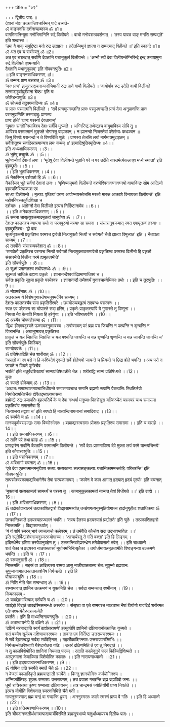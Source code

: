 +++
title = "०२"

+++
द्वितीयः पादः ॥  
देवानां मोक्ष उत्क्रान्तिश्चास्मिन् पादे उच्यते-  
ॐ वाङ्मनसि दर्शनाच्छब्दस्य ॐ ॥1॥  
वागभिमानिन्युमा मनोभिमानिनि रुद्रे विलीयते । वाचो मनोवशत्वदर्शनात् । ‘तस्य यावन्न वाङ् मनसि सम्पद्यते' इति शब्दाच्च ।   
‘उमा वै वाक् समुद्दिष्टा मनो रुद्र उदाहृतः । तदेतन्मिथुनं ज्ञात्वा न दाम्पत्याद् विहीयते ॥' इति स्कान्दे ॥1॥  
ॐ अत एव च सर्वाण्यनु ॐ ॥2॥  
अत एव चशब्दात् सर्वाणि दैवतानि यथानुकूलं विलीयन्ते । ‘अग्नौ सर्वे देवा विलीयन्तेग्निरिन्द्रे इन्द्र उमायामुमा रुद्रे विलीयते एवमन्यानि   
दैवतानि यथानुकूलम्' इति गौपवनश्रुतिः ॥2॥   
॥ इति वाङ्मनसाधिकरणम् ॥1॥  
ॐ तन्मनः प्राण उत्तरात् ॐ ॥3॥  
‘मनः प्राण' इत्युत्तराद्वचनान्मनोभिमानी रुद्रः प्राणे वायौ विलीयते । ‘वायोर्वाव रुद्र उदेति वायौ विलीयते तस्मादाहुर्वायुर्देवानां श्रेष्ठः' इति च   
कौण्डिन्यश्रुतिः ॥3॥  
ॐ सोध्यक्षे तदुपगमादिभ्यः ॐ ॥4॥  
स प्राणः परमात्मनि विलीयते । ‘सर्वे प्राणमुपगच्छन्ति प्राणः परमुपगच्छति प्राणं देवा अनुप्राणन्ति प्राणः परमनुप्राणिति तस्मादाहुः प्राणस्य   
प्राणः इति' ‘प्राणः परस्यां देवतायाम्'  
‘मुक्ताः सन्तोग्निमाविश्य देवाः सर्वेपि भुञ्जते । अग्निरिन्द्रं तथेन्द्रश्च वायुमाविश्य सोपि तु ॥  
आविश्य परमात्मानं भुङ्क्ते भोगांस्तु बाह्यकान् । न ह्यानन्दो निजस्तेषां परैर्लभ्यः कथञ्चन ॥  
किमु विष्णोः परानन्दो न ते विष्णविति श्रुतेः । प्राणस्य तेजसि लयो मार्गमात्रमुदाहृतम् ॥  
सर्वेशितुश्च सर्वादेस्तस्यान्यत्र लयः कथम् ॥' इत्यादिश्रुतिस्मृतिभ्यः ॥4।।  
इति अध्यक्षाधिकरणम् ।।3।।  
ॐ भूतेषु तच्छ्रुतेः ॐ ।।5।।  
भूतेष्वन्येषां देवानां लयः । ‘भूतेषु देवाः विलीयन्ते भूतानि परे न पर उदेति नास्तमेत्येकल एव मध्ये स्थाता' इति बृहच्छ्रुतेः ।।5।।  
।। इति भूताधिकरणम् ।।4।।  
ॐ नैकस्मिन् दर्शयतो हि ॐ ।।6।।  
नैकस्मिन् भूते सर्वेषां देवानां लयः । ‘पृथिव्यामृभवो विलीयन्ते वरुणेश्विनावग्नावग्नयो वायाविन्द्रः सोम आदित्यो बृहस्पतिरित्याकाश एव   
साध्या विलीयन्ते । मृत्यवः पृथिव्यां वरुण आपोग्नयस्तेजसि मरुतो मारुत आकाशे विनायका विलीयन्ते' इति महोपनिषच्चतुर्वेदशिखा च   
दर्शयतः । अतोग्नौ देवा विलीयते इत्यत्र निर्दिष्टानामेव ।।6।।  
।। इति अनेकलयाधिकरणम् ।।5।।  
ॐ समना चासृत्युपक्रमादमृतत्वं चानुपोष्य ॐ ।।7।।  
देशतः कालतश्च व्याप्त्या समो ना परमपुरुषो यस्याः सा समना । संसारानुपक्रमात् स्वत एवामृतत्वं तस्याः । बृहच्छ्रुतिश्च- ‘द्वौ वाव   
सृत्यनुपक्रमौ प्रकृतिश्च परमश्च द्वावेतौ नित्यमुक्तौ नित्यौ च सर्वगतौ चैतौ ज्ञात्वा विमुच्यत' इति । नैतावता साम्यम् ।।7।।  
ॐ तदपीतेः संसारव्यपदेशात् ॐ ।।8।।  
‘समावेतौ प्रकृतिश्च परमश्च नित्यौ सर्वगतौ नित्यमुक्तावसमावेतौ प्रकृतिश्च परमश्च विलीनो हि प्रकृतौ संसारमेति विलीनः परमे ह्यमृतत्वमेति'   
इति सौपर्णश्रुतेः ।।8।।  
ॐ सूक्ष्मं प्रमाणतश्च तथोपलब्धेः ॐ ।।9।।  
सूक्ष्मत्वं चाधिकं ब्रह्मणः प्रकृतेः । ज्ञानानन्दैश्वर्यादिप्रमाणाधिक्यं च ।  
सर्वतः प्रकृतिः सूक्ष्मा प्रकृतेः परमेश्वरः । ज्ञानानन्दौ तथैश्वर्यं गुणाश्चान्येधिकाः प्रभोः ।। इति च तुरश्रुतिः ।।9।।  
ॐ नोपमर्देनातः ॐ ।।10।।  
अतस्तस्य ये विशेषगुणास्तेषामनुपमर्देनैव साम्यम् ।  
देशतः कालतश्चैव समा प्रकृतिरीश्वरे । उभयोरप्यबद्धत्वं तदबन्धः परात्मनः ।।  
स्वत एव परेशस्य सा चोपास्ते सदा हरिम् । प्रकृतेः प्राकृतस्यापि ये गुणास्ते तु विष्णुना ।।  
नियता नैव केनापि नियता हि हरेर्गुणाः ।। इति भविष्यत्पर्वणि ।।10।।  
ॐ अस्यैव चोपपत्तेरूष्मा ॐ ।।11।।  
‘द्विधा हीदमवदृश्यते ऊष्णावदनूष्मावच्च । तत्रोष्मावत् परं ब्रह्म यन्न जिघ्रन्ति न पश्यन्ति न शृण्वन्ति न विजानन्ति । अथानूष्मावत् प्रकृतिश्च   
प्राकृतं च यन्न जिघ्रन्ति जिघ्रन्ति च यन्न पश्यन्ति पश्यन्ति च यन्न शृण्वन्ति शृण्वन्ति च यन्न जानन्ति जानन्ति च' इति सौपर्णश्रुतेः किञ्चित्   
साम्योपपत्तेः ।।11।।  
ॐ प्रतिषेधादिति चेन्न शारीरात् ॐ ।।12।।  
‘असतो वा एष परो न हि कश्चिदेवं दृश्यते सर्वे ह्येतेणवो जायन्ते च म्रियन्ते च छिद्रा ह्येते भवन्ति । अथ परो न जायते न म्रियते पूर्णश्चैष   
भवति' इति चतुर्वेदशिखायां साम्यप्रतिषेधान्नेति चेन्न । शरीराद्धि साम्यं प्रतिषिध्यते ।।12।।  
कुतः  
ॐ स्पष्टो ह्येकेषाम् ॐ ।।13।।   
‘अथातः समाश्चासमाश्चाभिधीयन्ते समासमाश्चाथ समानि ब्रह्मणो रूपाणि यैरुत्पत्तिः स्थितिर्लयो नियतिरायतिश्चैकं ह्येवैतद्भवत्यथासमा   
ब्रह्मेन्द्रो रुद्रः प्रजापतिः बृहस्पतिर्ये के च देवा गन्धर्वा मनुष्याः पितरोसुरा यत्किञ्चेदं चरमचरं चाथ समासमा प्रकृतिर्वाव समासमैषा हि   
नित्याजरा तद्वशा च' इति स्पष्टो हि माध्यन्दिनायनानां समादिवादः ।।13।।  
ॐ स्मर्यते च ॐ ।।14।।  
मत्स्यकूर्मवराहाद्याः समाः विष्णोरभेदतः । ब्रह्माद्यास्त्वसमाः प्रोक्ताः प्रकृतिश्च समासमा ।। इति च वाराहे ।।14।।  
।। इति समनाधिकरणम् ।।6।।  
ॐ तानि परे तथा ह्याह ॐ ।।15।।  
प्राणद्वारेण सर्वाणि दैवतानि परमात्मनि विलीयन्ते । ‘सर्वे देवाः प्राणमाविश्य देवे मुक्ता लयं परमे यान्त्यचिन्त्ये' इति कौषारवश्रुतिः ।।15।।  
।। इति पराधिकरणम् ।।7।।  
ॐ अविभागो वचनात् ॐ ।।16।।  
‘एते देवा एतमात्मानमनुविश्य सत्याः सत्यकामाः सत्यसङ्कल्पाः यथानिकाममन्तर्बहिः परिचरन्ति' इति गौपवनश्रुतिः ।   
तत्परमेश्वरकामाद्यविभागेनैव तेषां सत्यकामत्वम् । ‘कामेन मे काम आगात् हृदयात् हृदयं मृत्योः' इति वचनात् ।   
‘मुक्तानां सत्यकामत्वं सामर्थ्यं च परस्य तु । कामानुकूलकामत्वं नान्यत् तेषां विधीयते ।।' इति ब्राह्मे ।।16।।  
।। इति अविभागाधिकरणम् ।।8।।  
ॐ तदोकोग्रज्वलनं तत्प्रकाशितद्वारो विद्यासामर्थ्यात् तच्छेषगत्यनुस्मृतियोगाच्च हार्दानुगृहीतः शताधिकया ॐ ।।17।।  
उत्क्रान्तिकाले हृदयस्याग्रज्वलनं भवति । ‘तस्य हैतस्य हृदयस्याग्रं प्रद्योतते' इति श्रुतेः । तत्प्रकाशितद्वारो निष्क्रामति । विद्यासामर्थ्यात् ।   
‘यं यं वापि स्मरन् भावं त्यजत्यन्ते कलेवरम् । तं तमेवैति कौन्तेय सदा तद्भावभावितः ।।'   
इति स्मृतेर्विद्याशेषगत्यनुस्मरणयोगाच्च । ‘आचार्यस्तु ते गतिं वक्ता' इति हि लिङ्गम् ।  
हृदिस्थेनैव हरिणा तस्यैवानुग्रहेण तु । उत्क्रान्तिबर्रह्मरन्ध्रेण तमेवोपासतो भवेत् ।। इति चाध्यात्मे ।  
शतं चैका च हृदयस्य नाड्यस्तासां मूर्धानमभिनिःसृतैका । तयोर्ध्वमायन्नमृतत्वमेति विष्वङ्गन्या उत्क्रमणे भवन्ति ।। इति च ।।17।।  
ॐ  रश्म्यनुसारी ॐ  ।।18।।  
निष्क्रमति । सहस्रं वा आदित्यस्य रश्मय आसु नाडीष्वाततास्य चेतः सुषुम्नो ब्रह्मयानः सुषुम्नायामाततस्तत्प्रकाशेनैष निर्गच्छति । इति हि   
पौत्रायणश्रुतिः ।।18।।  
ॐ निशि नेति चेन्न सम्बन्धात् ॐ ।।19।।  
रश्म्यभावात् ज्ञानिन उत्क्रमणं न युक्तमिति चेन्न । सर्वदा सम्बन्धात् रश्मीनाम् ।।19।।  
कियत्फलम् -  
ॐ यावद्देहभावित्वाद् दर्शयति च ॐ ।।20।।  
यावद्देहो विद्यते तावद्रश्मिसम्बन्धो अस्त्येव । संसृष्टा वा एते रश्मयश्च नाड्यश्च नैषां वियोगो यावदिदं शरीरमत एतैः पश्यत्येतैरुत्क्रामत्येतैः   
प्रवर्तते । इति हि माध्यन्दिनायनश्रुतिः ।।20।।  
ॐ अतश्चायनेपि हि दक्षिणे ॐ ।।21।।  
‘दक्षिणे मरणाद्याति स्वर्गं ब्रह्मोत्तरायणे' इत्युक्तेपि ज्ञानिनो दक्षिणायनोत्क्रान्तिः युज्यते ।  
शतं पञ्चैव सूर्यस्य दक्षिणायनरश्मयः । तावन्त एव निर्दिष्टा उत्तरायणरश्मयः ।।  
ते सर्वे देहसम्बद्धा सर्वदा सर्वदेहिनाम् । महर्लोकादिगन्तारः उत्तरायणरश्मिभिः ।।  
निर्गच्छन्तीतरैश्चापि यैरेष्टव्येतरा गतिः । उत्तरं दक्षिणमिति ते एव तु निगद्यते ।।  
न तु कालविशेषोस्ति ज्ञानिनां नियमात् फलम् । ददाति कालेनुगुणे फलं किञ्चिद्विशिष्यते ।।  
अत्युत्तमानां केषाञ्चिन्न विशेषोस्ति कालतः ।। इति नारायणाध्यात्मे ।।21।।  
।। इति हृदयाग्रज्वलनाधिकरणम् ।।9।।  
ॐ योगिनः प्रति स्मर्येते स्मार्ते चैते ॐ ।।22।।  
न केवलं कालादिकृते ब्रह्मचन्द्रगती स्मर्येते । किन्तु ज्ञानयोगिनः कर्मयोगिनश्च ।  
अग्निर्ज्योतिरहः शुक्लः षण्मासाः उत्तरायणम् । तत्र प्रयाता गच्छन्ति ब्रह्म ब्रह्मविदो जनाः ।।  
धूमो रात्रिस्तथा कृष्णः षण्मासाः दक्षिणायनम् । तत्र चान्द्रमसं ज्योतिर्योगी प्राप्य निवर्तते ।।  
इत्यत्र योगीति विशेषणात् स्मरणनिमित्ते चैते गती ।  
गत्यनुस्मरणात् ब्रह्म चन्द्रं वा गच्छन्ति ध्रुवम् । अननुस्मरतः काले स्मरणं प्राप्य वै गतिः ।। इति हि अध्यात्मे ।।22।।  
।। इति प्रतिस्मरणाधिकरणम् ।।10।।  
इति श्रीमदानन्दतीर्थभगवत्पादाचार्यविरचिते ब्रह्मसूत्रभाष्ये चतुर्थाध्यायस्य द्वितीयः पादः ।।  
******************************  